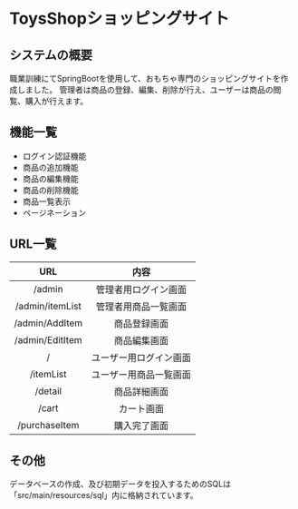 # ToysShopショッピングサイト
## システムの概要
職業訓練にてSpringBootを使用して、おもちゃ専門のショッピングサイトを作成しました。
管理者は商品の登録、編集、削除が行え、ユーザーは商品の閲覧、購入が行えます。

## 機能一覧
- ログイン認証機能
- 商品の追加機能
- 商品の編集機能
- 商品の削除機能
- 商品一覧表示
- ページネーション

## URL一覧
| URL |	内容 |
|:-----:|:-----:|
|/admin | 管理者用ログイン画面 |
|/admin/itemList | 管理者用商品一覧画面 |
|/admin/AddItem | 商品登録画面 |
|/admin/EditItem | 商品編集画面 |
|/ | ユーザー用ログイン画面 |
|/itemList | ユーザー用商品一覧画面 |
|/detail | 商品詳細画面 |
|/cart | カート画面 |
|/purchaseItem | 購入完了画面 |

## その他
データベースの作成、及び初期データを投入するためのSQLは「src/main/resources/sql」内に格納されています。
